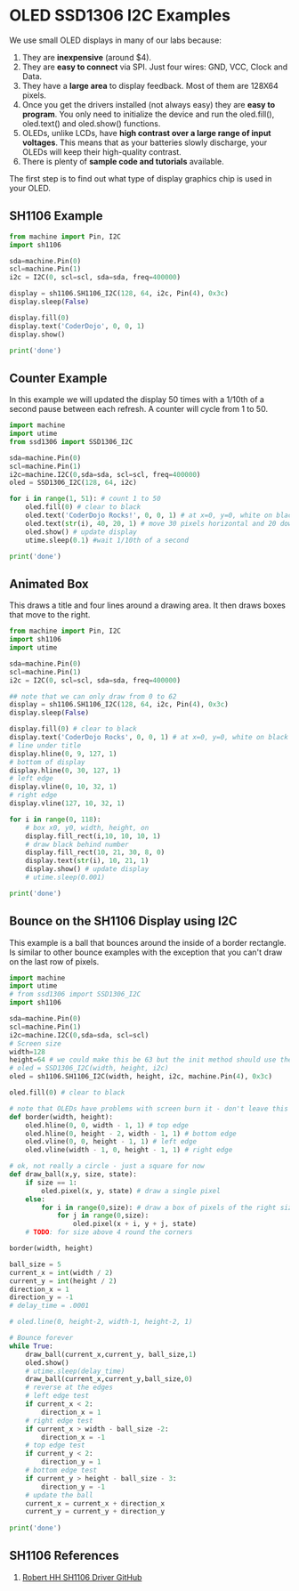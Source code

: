 # OLED SSD1306 I2C Examples

We use small OLED displays in many of our labs because:

1. They are **inexpensive** (around $4).
2. They are **easy to connect** via SPI.  Just four wires: GND, VCC, Clock and Data.
3. They have a **large area** to display feedback.  Most of them are 128X64 pixels.
4. Once you get the drivers installed (not always easy) they are **easy to program**.  You only need to initialize the device and run the oled.fill(), oled.text() and oled.show() functions.
5. OLEDs, unlike LCDs, have **high contrast over a large range of input voltages**.  This means that as your batteries slowly discharge, your OLEDs will keep their high-quality contrast.
6. There is plenty of **sample code and tutorials** available.


The first step is to find out what type of display graphics chip is used in your OLED.


## SH1106 Example

```py
from machine import Pin, I2C
import sh1106

sda=machine.Pin(0)
scl=machine.Pin(1)
i2c = I2C(0, scl=scl, sda=sda, freq=400000)

display = sh1106.SH1106_I2C(128, 64, i2c, Pin(4), 0x3c)
display.sleep(False)

display.fill(0)
display.text('CoderDojo', 0, 0, 1)
display.show()

print('done')
```

## Counter Example
In this example we will updated the display 50 times with a 1/10th of a second pause between each refresh.  A counter will cycle from 1 to 50.

```py
import machine
import utime
from ssd1306 import SSD1306_I2C

sda=machine.Pin(0)
scl=machine.Pin(1)
i2c=machine.I2C(0,sda=sda, scl=scl, freq=400000)
oled = SSD1306_I2C(128, 64, i2c)

for i in range(1, 51): # count 1 to 50
    oled.fill(0) # clear to black
    oled.text('CoderDojo Rocks!', 0, 0, 1) # at x=0, y=0, white on black
    oled.text(str(i), 40, 20, 1) # move 30 pixels horizontal and 20 down from the top
    oled.show() # update display
    utime.sleep(0.1) #wait 1/10th of a second

print('done')
```

## Animated Box
This draws a title and four lines around a drawing area.  It then draws boxes that move to the right.

```py
from machine import Pin, I2C
import sh1106
import utime

sda=machine.Pin(0)
scl=machine.Pin(1)
i2c = I2C(0, scl=scl, sda=sda, freq=400000)

## note that we can only draw from 0 to 62
display = sh1106.SH1106_I2C(128, 64, i2c, Pin(4), 0x3c)
display.sleep(False)

display.fill(0) # clear to black
display.text('CoderDojo Rocks', 0, 0, 1) # at x=0, y=0, white on black
# line under title
display.hline(0, 9, 127, 1)
# bottom of display
display.hline(0, 30, 127, 1)
# left edge
display.vline(0, 10, 32, 1)
# right edge
display.vline(127, 10, 32, 1)

for i in range(0, 118):
    # box x0, y0, width, height, on
    display.fill_rect(i,10, 10, 10, 1)
    # draw black behind number
    display.fill_rect(10, 21, 30, 8, 0)
    display.text(str(i), 10, 21, 1)
    display.show() # update display
    # utime.sleep(0.001)

print('done')
```

## Bounce on the SH1106 Display using I2C

This example is a ball that bounces around the inside of a border rectangle.  Is similar to other bounce examples with the exception that you can't draw on the last row of pixels.

```py
import machine
import utime
# from ssd1306 import SSD1306_I2C
import sh1106

sda=machine.Pin(0)
scl=machine.Pin(1)
i2c=machine.I2C(0,sda=sda, scl=scl)
# Screen size
width=128
height=64 # we could make this be 63 but the init method should use the full value
# oled = SSD1306_I2C(width, height, i2c)
oled = sh1106.SH1106_I2C(width, height, i2c, machine.Pin(4), 0x3c)

oled.fill(0) # clear to black

# note that OLEDs have problems with screen burn it - don't leave this on too long!
def border(width, height):
    oled.hline(0, 0, width - 1, 1) # top edge
    oled.hline(0, height - 2, width - 1, 1) # bottom edge
    oled.vline(0, 0, height - 1, 1) # left edge
    oled.vline(width - 1, 0, height - 1, 1) # right edge

# ok, not really a circle - just a square for now
def draw_ball(x,y, size, state):
    if size == 1:
        oled.pixel(x, y, state) # draw a single pixel
    else:
        for i in range(0,size): # draw a box of pixels of the right size
            for j in range(0,size):
                oled.pixel(x + i, y + j, state)
    # TODO: for size above 4 round the corners

border(width, height)

ball_size = 5
current_x = int(width / 2)
current_y = int(height / 2)
direction_x = 1
direction_y = -1
# delay_time = .0001

# oled.line(0, height-2, width-1, height-2, 1)

# Bounce forever
while True:
    draw_ball(current_x,current_y, ball_size,1)
    oled.show()
    # utime.sleep(delay_time)
    draw_ball(current_x,current_y,ball_size,0)
    # reverse at the edges
    # left edge test
    if current_x < 2:
        direction_x = 1
    # right edge test
    if current_x > width - ball_size -2:
        direction_x = -1
    # top edge test
    if current_y < 2:
        direction_y = 1
    # bottom edge test
    if current_y > height - ball_size - 3:
        direction_y = -1
    # update the ball
    current_x = current_x + direction_x
    current_y = current_y + direction_y
    
print('done')
```

## SH1106 References

1. [Robert HH SH1106 Driver GitHub](https://github.com/robert-hh/SH1106/blob/master/sh1106.py)